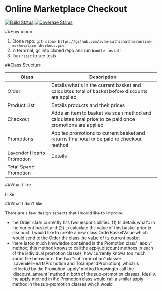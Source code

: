 # Online Marketplace Checkout
[![Build Status](https://travis-ci.org/ivan-sathianathan/online-marketplace-checkout.svg?branch=master)](https://travis-ci.org/ivan-sathianathan/online-marketplace-checkout)
[![Coverage Status](https://coveralls.io/repos/github/ivan-sathianathan/online-marketplace-checkout/badge.svg?branch=master)](https://coveralls.io/github/ivan-sathianathan/online-marketplace-checkout?branch=master)

##How to run

1. Clone repo: ``git clone https://github.com/ivan-sathianathan/online-marketplace-checkout.git``
2. In terminal, go into cloned repo and run ``bundle install``
3. Run ``rspec`` to see tests


##Class Structure

| Class | Description |
| --- | --- |
| Order | Details what's in the current basket and calculates total of basket before discounts are applied |
| Product List | Details products and their prices |  
| Checkout | Adds an item to basket via scan method and calculates total price to be paid once promotions are applied
| Promotions | Applies promotions to current basket and returns final total to be paid to checkout method |
| Lavender Hearts Promotion | Details
| Total Spend Promotion |


##What I like

I like

##What I don't like

There are a few design aspects that I would like to improve:
 - the Order class currently has two responsibilities: (1) to details what's in the current basket and (2) to calculate the value of this basket prior to discount. I would like to create a new class OrderBasketValue which would send to the Order the class the value of its current basket
 - there is too much knowledge contained in the Promotion class' 'apply' method; this method knows to call the apply_discount methods in each of the individual promotion classes, how   currently knows too much about the behavior of the two "sub-promotion" classes (LavenderHeartsPromotion and TotalSpendPromotion), which is reflected by the Promotion 'apply' method knowingto call the 'discount_amount' method in both of the sub-promotion classes. Ideally, the apply method in the Promotion class would call a similar apply method in the sub-promotion classes which would  
